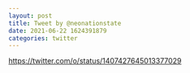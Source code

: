 ```yaml
--- 
layout: post 
title: Tweet by @neonationstate 
date: 2021-06-22 1624391879 
categories: twitter 
--- 
```

https://twitter.com/o/status/1407427645013377029